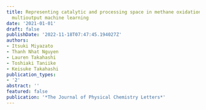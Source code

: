 ```yaml
---
title: Representing catalytic and processing space in methane oxidation reaction via
  multioutput machine learning
date: '2021-01-01'
draft: false
publishDate: '2022-11-18T07:47:45.194027Z'
authors:
- Itsuki Miyazato
- Thanh Nhat Nguyen
- Lauren Takahashi
- Toshiaki Taniike
- Keisuke Takahashi
publication_types:
- '2'
abstract: ''
featured: false
publication: '*The Journal of Physical Chemistry Letters*'
---
```


